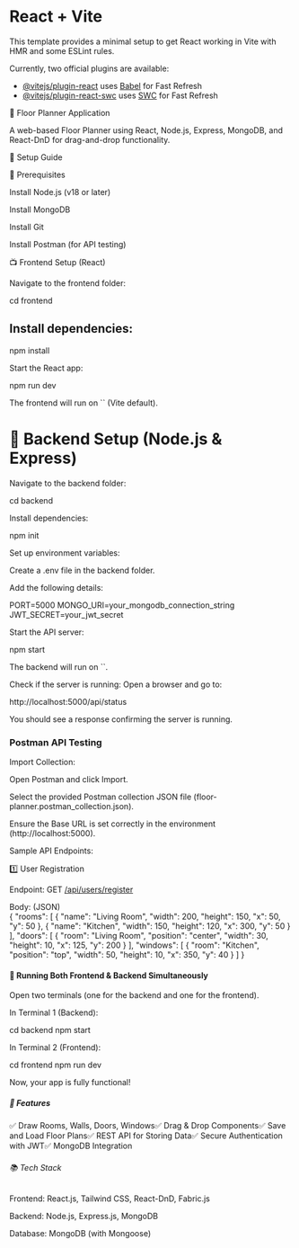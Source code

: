 # React + Vite

This template provides a minimal setup to get React working in Vite with HMR and some ESLint rules.

Currently, two official plugins are available:

- [@vitejs/plugin-react](https://github.com/vitejs/vite-plugin-react/blob/main/packages/plugin-react/README.md) uses [Babel](https://babeljs.io/) for Fast Refresh
- [@vitejs/plugin-react-swc](https://github.com/vitejs/vite-plugin-react-swc) uses [SWC](https://swc.rs/) for Fast Refresh


🏰️ Floor Planner Application

A web-based Floor Planner using React, Node.js, Express, MongoDB, and React-DnD for drag-and-drop functionality.

🚀 Setup Guide

🔧 Prerequisites

Install Node.js (v18 or later) 

Install MongoDB 

Install Git 

Install Postman (for API testing) 

📺 Frontend Setup (React)

Navigate to the frontend folder:

cd frontend

## Install dependencies:

npm install

Start the React app:

npm run dev

The frontend will run on `` (Vite default).

# 💪 Backend Setup (Node.js & Express)

Navigate to the backend folder:

cd backend

Install dependencies:

npm init

Set up environment variables:

Create a .env file in the backend folder.

Add the following details:

PORT=5000
MONGO_URI=your_mongodb_connection_string
JWT_SECRET=your_jwt_secret

Start the API server:

npm start

The backend will run on ``.

Check if the server is running: Open a browser and go to:

http://localhost:5000/api/status

You should see a response confirming the server is running.


### Postman API Testing

Import Collection:

Open Postman and click Import.

Select the provided Postman collection JSON file (floor-planner.postman_collection.json).

Ensure the Base URL is set correctly in the environment (http://localhost:5000).

Sample API Endpoints:

1️⃣ User Registration

Endpoint: GET [/api/users/register](http://localhost:5000/api/floorplan)

Body: (JSON)    
{
  "rooms": [
    { "name": "Living Room", "width": 200, "height": 150, "x": 50, "y": 50 },
    { "name": "Kitchen", "width": 150, "height": 120, "x": 300, "y": 50 }
  ],
  "doors": [
    { "room": "Living Room", "position": "center", "width": 30, "height": 10, "x": 125, "y": 200 }
  ],
  "windows": [
    { "room": "Kitchen", "position": "top", "width": 50, "height": 10, "x": 350, "y": 40 }
  ]
}



#### 🔄 Running Both Frontend & Backend Simultaneously

Open two terminals (one for the backend and one for the frontend).

In Terminal 1 (Backend):

cd backend
npm start

In Terminal 2 (Frontend):

cd frontend
npm run dev

Now, your app is fully functional!




##### 🌟 Features

✅ Draw Rooms, Walls, Doors, Windows✅ Drag & Drop Components✅ Save and Load Floor Plans✅ REST API for Storing Data✅ Secure Authentication with JWT✅ MongoDB Integration

###### 📚 Tech Stack

Frontend: React.js, Tailwind CSS, React-DnD, Fabric.js

Backend: Node.js, Express.js, MongoDB

Database: MongoDB (with Mongoose)